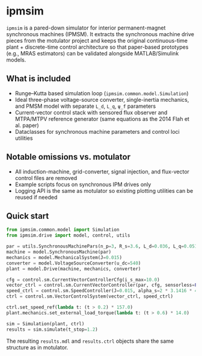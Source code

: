 # ipmsim

`ipmsim` is a pared-down simulator for interior permanent-magnet synchronous machines
(IPMSM). It extracts the synchronous machine drive pieces from the motulator project and
keeps the original continuous-time plant + discrete-time control architecture so that
paper-based prototypes (e.g., MRAS estimators) can be validated alongside MATLAB/Simulink
models.

## What is included

- Runge–Kutta based simulation loop (`ipmsim.common.model.Simulation`)
- Ideal three-phase voltage-source converter, single-inertia mechanics, and PMSM model
  with separate `L_d`, `L_q`, `ψ_f` parameters
- Current-vector control stack with sensored flux observer and MTPA/MTPV reference
  generator (same equations as the 2014 Flah et al. paper)
- Dataclasses for synchronous machine parameters and control loci utilities

## Notable omissions vs. motulator

- All induction-machine, grid-converter, signal injection, and flux-vector control files
  are removed
- Example scripts focus on synchronous IPM drives only
- Logging API is the same as motulator so existing plotting utilities can be reused if
  needed

## Quick start

```python
from ipmsim.common.model import Simulation
from ipmsim.drive import model, control, utils

par = utils.SynchronousMachinePars(n_p=3, R_s=3.6, L_d=0.036, L_q=0.051, psi_f=0.545)
machine = model.SynchronousMachine(par)
mechanics = model.MechanicalSystem(J=0.015)
converter = model.VoltageSourceConverter(u_dc=540)
plant = model.Drive(machine, mechanics, converter)

cfg = control.sm.CurrentVectorControllerCfg(i_s_max=10.0)
vector_ctrl = control.sm.CurrentVectorController(par, cfg, sensorless=False)
speed_ctrl = control.sm.SpeedController(J=0.015, alpha_s=2 * 3.1416 * 4)
ctrl = control.sm.VectorControlSystem(vector_ctrl, speed_ctrl)

ctrl.set_speed_ref(lambda t: (t > 0.2) * 157.0)
plant.mechanics.set_external_load_torque(lambda t: (t > 0.6) * 14.0)

sim = Simulation(plant, ctrl)
results = sim.simulate(t_stop=1.2)
```

The resulting `results.mdl` and `results.ctrl` objects share the same structure as in motulator.
